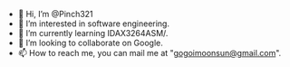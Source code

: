 - 👋 Hi, I’m @Pinch321
- 👀 I’m interested in software engineering.
- 🌱 I’m currently learning IDAX3264ASM/\.
- 💞️ I’m looking to collaborate on Google.
- 📫 How to reach me, you can mail me at "gogoimoonsun@gmail.com".

<!---
Pinch321/Pinch321 is a ✨ special ✨ repository because its `README.md` (this file) appears on your GitHub profile.
You can click the Preview link to take a look at your changes.
--->
